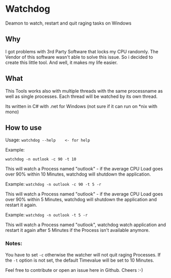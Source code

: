 # Watchdog
 Deamon to watch, restart and quit raging tasks on Windows
 
 ## Why
 I got problems with 3rd Party Software that locks my CPU randomly. The Vendor of this software wasn't able to solve this issue.
 So i decided to create this little tool. And well, it makes my life easier.
 
 ## What
 This Tools works also with multiple threads with the same processname as well as single processes.
 Each thread will be watched by its own thread.
 
 Its written in C# with .net for Windows (not sure if it can run on *nix with mono)
 
 ## How to use
 Usage:
 ```watchdog --help    <- for help```
 
 Example:

 ```watchdog -n outlook -c 90 -t 10```
 
 This will watch a Process named "outlook" - if the average CPU Load goes over 90% within 10 Minutes, watchdog will shutdown the application.

 Example:
 ```watchdog -n outlook -c 90 -t 5 -r```
 
 This will watch a Process named "outlook" - if the average CPU Load goes over 90% within 5 Minutes, watchdog will shutdown the application and restart it again.

 Example:
 ```watchdog -n outlook -t 5 -r```
 
 This will watch a Process named "outlook", watchdog watch application and restart it again after 5 Minutes if the Process isn't available anymore.


### Notes:
You have to set ```-c``` otherwise the watcher will not quit raging Processes. If the ```-t``` option is not set, the default Timevalue will be set to 10 Minutes. 

Feel free to contribute or open an issue here in Github.
Cheers :-) 
